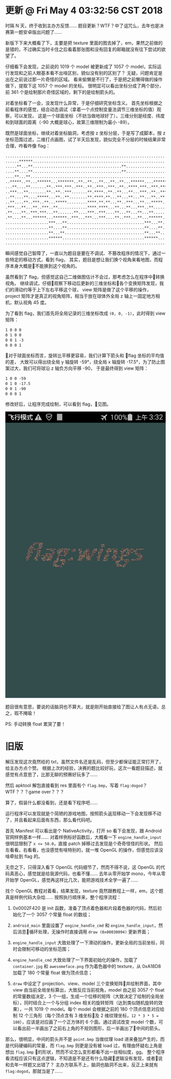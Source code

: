 # 更新 @ Fri May  4 03:32:56 CST 2018

时隔 N 天，终于收到主办方反馈……
题目更新？WTF？中了诅咒么，去年也是决赛第一题安卓版出问题了……

新版下下来大概看了下，主要是把 texture 里面的图去掉了，em，果然之前做的是错的，不过确实当时卡住之后看着那张图和没有回复的邮箱就没有往下尝试的欲望了。

仔细看下会发现，之前说的 1019 个 model 被更新成了 1057 个 model，实际运行发现和之前人眼基本看不出啥区别，貌似没有别的区别了？
无疑，问题肯定是出在之前说过那一片奇怪的区域。
看来偷懒是不行了，于是把之前懒得做的操作做下，提取下这 1057 个 model 的坐标。
很明显可以看出坐标分成了两个部分，前 361 个是绘制那片奇怪区域的，剩下的是绘制箭头的。

对着坐标看了一会，没发现什么异常，于是仔细研究坐标含义。
首先坐标根据之前看程序的感觉，结合动态调试（拿着一个点控制变量法调节三维坐标的值）观察，可以发现，
这是一个球面坐标（不妨当做地球好了），三维分别是经度、纬度和到球面的距离（-90 大概是球心，故第三维限制为最小 -89）。

既然是球面坐标，继续对着坐标脑洞，考虑按 z 坐标分层，于是写了成脚本，按 z 坐标范围过滤，二维打点画图，试了半天后发现，貌似完全不分层的时候结果非常合理，咋看咋像 flag：

```
.................................................................................
......******.....................................................................
.....**...**.......................................**............................
....**....**.......................................**............................
....**...**......................................................................
..*****..**...******...*******..**..**...**...**..**...******....*******..******.
...**....**.......**..***.***..***..**..***..***..**..****.***..***.***..**......
..***...**........**..**..***.......**.****..**..**...**...***..**..***..**......
..**....**....*****...**..**........**.****.**...**...**...**...**..**...****....
..**....**..***..**...*****.........****.**.**...**..***...**...*****......***...
.***...**...**..***..**.............****.****...**...**...***..**...........**...
.**....**..***.***...**.......**....***..***....**...**...**...**..........***...
.**....**...******...******..***...***...***....**..***...**...******..******....
...................***...**..................................***...**............
...................**....**..................................**....**............
...................**...**...................................**...**.............
...................******....................................******..............
.................................................................................
```

瞬间感觉自己智障了，一直以为题目是要在不调试、不篡改程序的情况下，通过一些特定的移动方式，看到 flag，
其实，题目是想让我们换个视角来看地图，而程序本身大概是不能换到这个视角的。

虽然看到了 flag，但感觉这自己二维做图估计不会过，那考虑怎么在程序中转换视角。
继续调试，仔细观察下移动后更新的三维坐标和各个变换矩阵发现，我们的滑动约等于上下左右平移这个球，
view 矩阵是做了这个平移的操作，project 矩阵才是真正的视角矩阵，相当于放在球体外全局 z 轴上一固定地方相机，默认视角 45 度。

为了看到 flag，我们首先将全局记录的三维坐标改成 `(0, 0, -1)`，此时得到 view 矩阵：

```
1 0 0 0
0 1 0 0
0 0 1 -3
0 0 0 1
```

对于球面坐标而言，旋转比平移更容易，我们计算下箭头和 flag 坐标的平均值的差，
大致可以得出绕全局 y 轴旋转 -59°，绕全局 x 轴旋转 -17.5°，为了防止图案过大，我们可将球沿 z 轴负方向平移 -90，
于是最终得到 view 矩阵：

```
1 0 0 -59
0 1 0 -17.5
0 0 1 -90
0 0 0 1
```

修改好后，让程序完成绘制，可以看到 flag，见图。

![](./flag.png)

题目很有意思，要说的话脑洞也不算大，就是刚开始直接给了图让人有点无语，总之，瑕不掩瑜！

PS: 手动转换 float 累哭了要！

# 旧版

解压发现这次竟然给的 txt，虽然文件名还是乱码，但至少都保证能正常打开了，给主办方点个赞。
根据上次的经验，决赛的题比较好玩，这次一看题目描述，就感觉有点意思了，比那无聊的预赛好玩多了……

然后 apktool 解包直接看到 res 里面有个 `flag.bmp`，写着 `flag:dogod`？
WTF？？？game over？？？

算了，假装什么都没看到，还是看下程序吧……

运行程序可以发现就是个简陋的游戏地图，按照箭头返现移动一下会发现移不动了，并且看起来后面有东西，那么看代码吧。

首先 Manifest 可以看出是个 NativeActivity，打开 so 看下会发现，跟 Android 官网样例基本一样……
对着样例标好函数后，大概看一下 `engine_handle_input` 很明显限制了 `x <= 50.0`，直接 patch 掉移过去发现是个奇奇怪怪的形状。
然后左看看，右看看，也没感觉有啥特别的，就一堆 OpenGL 的操作，但感觉应该没啥牵扯到 flag 的。

无奈之下，只得深入看下 OpenGL 代码细节了，然而不得不说，这 OpenGL 的代码真恶心，感觉就是给我源代码，也看不懂……
去年从零开始学 mono，今年从零开始学 OpenGL，感觉再这样比几次，能把游戏技术全学一遍了……

找个 OpenGL 教程对着看，结果发现，texture 竟然跟教程上一样，em，这个题真是样例代码大杂烩……
按照执行顺序来，整个程序流程：

1. 0x0002F420 是 init 函数，准备了顶点着色器和片段着色器的代码，然后初始化了一个 3057 个常量 float 的数组；

1. `android_main` 里面设置了 `engine_handle_cmd` 和 `engine_handle_input`，然后消息循环处理，无操作时直接调用 `draw (0x00030094)` 更新界面；

1. `engine_handle_input` 大致处理了一下滑动的操作，更新全局的当前坐标，同时会限制可移动的坐标范围；

1. `engine_handle_cmd` 大致处理了一下界面初始化的操作，加载了 `container.jpg` 和 `awesomeface.png` 作为着色器中的 texture，从 0xA18D8 加载了 180 个常量 float 做为顶点信息；

1. `draw` 中设定了 projection、view、model 三个变换矩阵并绘制界面，其中 view 由当前全局坐标算出，大致反应当前视角，model 由之前 3057 个 float 的常量数组决定，3 个一组，生成一个位移的矩阵（大致决定了绘制的全局坐标），同时结合上一个与分组 index 相关的旋转矩阵（达到类似随机旋转的效果），一共 1019 个 model。每个 model 会根据之前的 180 个顶点信息对应绘制 12 个三角形（每个顶点含有 3 维坐标及 2 维纹理坐标，`12 * 3 * 5 = 180`），应该是对应画了一个正方体的 6 个面。通过调试改变 model 个数，可以看出前一半画出了之前右上角的不规则图形，后一半画出了中间的箭头。

那么，很明显，中间的箭头并不是 `point.bmp` 当做纹理 load 进来叠加产生的，而是代码硬编码的常量，而 `flag.bmp` 则更是没有被 load 过，有理由怀疑右上角是想出 `flag.bmp` 的形状，然而不论怎么变形都看不出一丝相似度，gg。
整个程序看流程应该只有这点逻辑，不知道是不是还有什么隐藏逻辑没有发现，或者说和去年一样题又出错了？
主办方联系不上，脑洞也脑洞不出来，反正上来就有 `flag:dogod`，那就当是了……
